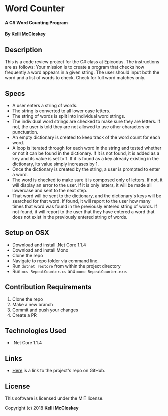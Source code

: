 # Word Counter

#### A C# Word Counting Program

#### By Kelli McCloskey

## Description

This is a code review project for the C# class at Epicodus. The instructions are as follows:
Your mission is to create a program that checks how frequently a word appears in a given string. The user should input both the word and a list of words to check. Check for full word matches only.

## Specs

* A user enters a string of words.
* The string is converted to all lower case letters.
* The string of words is split into individual word strings.
* The individual word strings are checked to make sure they are letters. If not, the user is told they are not allowed to use other characters or punctuation.
* An empty dictionary is created to keep track of the word count for each word.
* A loop is iterated through for each word in the string and tested whether or not it can be found in the dictionary. If it is not found, it is added as a key and its value is set to 1. If it is found as a key already existing in the dictionary, its value simply increases by 1.
* Once the dictionary is created by the string, a user is prompted to enter a word.
* The word is checked to make sure it is composed only of letters. If not, it will display an error to the user. If it is only letters, it will be made all lowercase and sent to the next step.
* That word will be sent to the dictionary, and the dictionary's keys will be searched for that word. If found, it will report to the user how many times that word was found in the previously entered string of words. If not found, it will report to the user that they have entered a word that does not exist in the previously entered string of words.

## Setup on OSX

* Download and install .Net Core 1.1.4
* Download and install Mono
* Clone the repo
* Navigate to repo folder via command line.
* Run `dotnet restore` from within the project directory
* Run `mcs RepeatCounter.cs` and `mono RepeatCounter.exe`.

## Contribution Requirements

1. Clone the repo
1. Make a new branch
1. Commit and push your changes
1. Create a PR

## Technologies Used

* .Net Core 1.1.4

## Links

* [Here](https://github.com/kellibrooke/WordCounter) is a link to the project's repo on GitHub.

## License

This software is licensed under the MIT license.

Copyright (c) 2018 **Kelli McCloskey**
